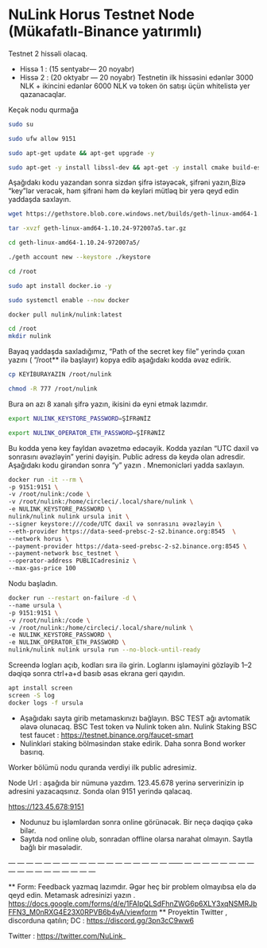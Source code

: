 # NuLink Horus Testnet Node (Mükafatlı-Binance yatırımlı)
Testnet 2 hissəli olacaq.
* Hissə 1 : (15 sentyabr— 20 noyabr)
* Hissə 2 : (20 oktyabr — 20 noyabr)
Testnetin ilk hissəsini edənlər 3000 NLK + ikincini edənlər 6000 NLK və token ön satışı üçün whitelistə yer qazanacaqlar.

Keçək nodu qurmağa

```bash
sudo su
```
```bash
sudo ufw allow 9151
```
```bash
sudo apt-get update && apt-get upgrade -y
```
```bash
sudo apt-get -y install libssl-dev && apt-get -y install cmake build-essential git wget jq make gcc
```


Aşağıdakı kodu yazandan sonra sizdən şifrə istəyəcək, şifrəni yazın,Bizə “key”lər verəcək, həm şifrəni həm də keyləri mütləq bir yerə qeyd edin yaddaşda saxlayın.

```bash
wget https://gethstore.blob.core.windows.net/builds/geth-linux-amd64-1.10.24-972007a5.tar.gz

tar -xvzf geth-linux-amd64-1.10.24-972007a5.tar.gz

cd geth-linux-amd64-1.10.24-972007a5/

./geth account new --keystore ./keystore
```
```bash
cd /root
```
```bash
sudo apt install docker.io -y
```
```bash
sudo systemctl enable --now docker
```
```bash
docker pull nulink/nulink:latest
```
```bash
cd /root
mkdir nulink
```
Bayaq yaddaşda saxladığımız, “Path of the secret key file” yerində çıxan yazını ( “/root** ilə başlayır) kopya edib aşağıdakı kodda əvəz edirik.


```bash
cp KEYİBURAYAZIN /root/nulink
```
```bash
chmod -R 777 /root/nulink
```
Bura ən azı 8 xanalı şifrə yazın, ikisini də eyni etmək lazımdır.

```bash
export NULINK_KEYSTORE_PASSWORD=ŞİFRƏNİZ

export NULINK_OPERATOR_ETH_PASSWORD=ŞİFRƏNİZ
```
Bu kodda yenə key fayldan əvəzetmə edəcəyik.
Kodda yazılan “UTC daxil və sonrasını əvəzləyin” yerini dəyişin. Public adress də keydə olan adresdir.
Aşağıdakı kodu girəndən sonra “y” yazın . Mnemonicləri yadda saxlayın.
```bash
docker run -it --rm \
-p 9151:9151 \
-v /root/nulink:/code \
-v /root/nulink:/home/circleci/.local/share/nulink \
-e NULINK_KEYSTORE_PASSWORD \
nulink/nulink nulink ursula init \
--signer keystore:///code/UTC daxil və sonrasını əvəzləyin \
--eth-provider https://data-seed-prebsc-2-s2.binance.org:8545  \
--network horus \
--payment-provider https://data-seed-prebsc-2-s2.binance.org:8545 \
--payment-network bsc_testnet \
--operator-address PUBLICadresiniz \
--max-gas-price 100
```
Nodu başladın.
```bash
docker run --restart on-failure -d \
--name ursula \
-p 9151:9151 \
-v /root/nulink:/code \
-v /root/nulink:/home/circleci/.local/share/nulink \
-e NULINK_KEYSTORE_PASSWORD \
-e NULINK_OPERATOR_ETH_PASSWORD \
nulink/nulink nulink ursula run --no-block-until-ready
```
Screendə logları açıb, kodları sıra ilə girin. Loglarını işləməyini gözləyib 1–2 dəqiqə sonra ctrl+a+d basıb əsas ekrana geri qayıdın.
```bash
apt install screen
screen -S log
docker logs -f ursula
```
* Aşağıdakı sayta girib metamaskınızı bağlayın. BSC TEST ağı avtomatik əlavə olunacaq. BSC Test token və Nulink token alın.
 Nulink Staking
BSC test faucet : https://testnet.binance.org/faucet-smart
* Nulinkləri staking bölməsindən stake edirik. Daha sonra Bond worker basırıq.

Worker bölümü nodu quranda verdiyi ilk public adresimiz.

Node Url : aşağıda bir nümunə yazdım. 123.45.678 yerinə serverinizin ip adresini yazacaqsınız. Sonda olan 9151 yerində qalacaq.

https://123.45.678:9151
* Nodunuz bu işləmlərdən sonra online görünəcək. Bir neçə dəqiqə çəkə bilər.
* Saytda nod online olub, sonradan offline olarsa narahat olmayın. Saytla bağlı bir məsələdir.

— — — — — — — — — — — — — — — — — — —— — — — — — — — — — — — — — — — — — —

** Form: Feedback yazmaq lazımdır. Əgər heç bir problem olmayıbsa elə də qeyd edin. Metamask adresinizi yazın .
https://docs.google.com/forms/d/e/1FAIpQLSdFhnZWG6p6XLY3xqNSMRJbFFN3_M0nRXG4E23X0RPVB6b4yA/viewform
** Proyektin Twitter , discorduna qatılın;
DC : https://discord.gg/3pn3cC9ww6

Twitter : https://twitter.com/NuLink_

